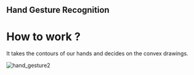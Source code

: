 ## Hand Gesture Recognition
# How to work ?
It takes the contours of our hands and decides on the convex drawings.

![hand_gesture2](https://user-images.githubusercontent.com/72610039/138974782-defa4318-a772-42ef-818f-1415ce625e67.gif)
